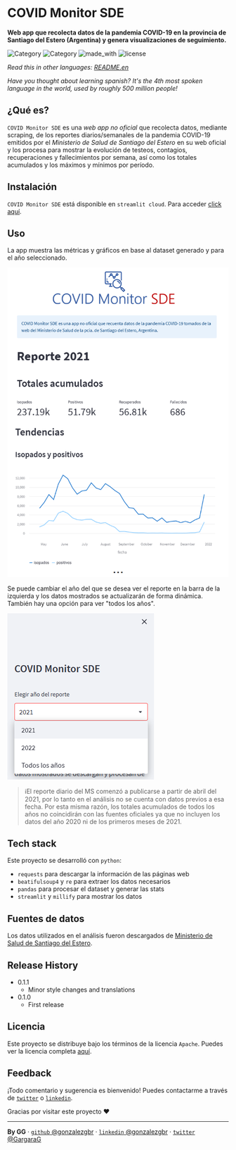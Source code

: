 # COVID Monitor SDE
**Web app que recolecta datos de la pandemia COVID-19 en la provincia de Santiago del Estero (Argentina) y genera visualizaciones de seguimiento.**

![Category](https://img.shields.io/badge/%23-data%20analysis%20%26%20visualization-success)
![Category](https://img.shields.io/badge/%23-web%20scraping-success)
![made_with](https://img.shields.io/badge/Made%20with-Python-blue)
![license](https://img.shields.io/badge/license-Apache-orange)

*Read this in other languages:* [*README.en*](README.md) 

*Have you thought about learning spanish? It's the 4th most spoken language in the world, used by roughly 500 million people!*

## ¿Qué es?
`COVID Monitor SDE` es una *web app no oficial* que recolecta datos, mediante scraping, de los reportes diarios/semanales de la pandemia COVID-19 emitidos por el *Ministerio de Salud de Santiago del Estero* en su web oficial y los procesa para mostrar la evolución de testeos, contagios, recuperaciones y fallecimientos por semana, así como los totales acumulados y los máximos y mínimos por período.

## Instalación

`COVID Monitor SDE` está disponible en `streamlit cloud`. 
Para acceder [click aquí](https://gonzalezgbr-covid-monitor-sde-covidmonitorapp-hxmp74.streamlitapp.com/).

## Uso

La app muestra las métricas y gráficos en base al dataset generado y para el año seleccionado. 

![Covid Monitor GUI](docs/covid_monitor_main.png)

Se puede cambiar el año del que se desea ver el reporte en la barra de la izquierda y los datos mostrados 
se actualizarán de forma dinámica. También hay una opción para ver "todos los años".

![Covid Monitor año](docs/covid_monitor_elegir_anio.png)

> ℹ️El reporte diario del MS comenzó a publicarse a partir de abril del 2021, por lo tanto en el análisis no se cuenta con datos previos a esa fecha. Por esta misma razón, los totales acumulados de todos los años no coincidirán con las fuentes oficiales ya que no incluyen los datos del año 2020 ni de los primeros meses de 2021.

## Tech stack

Este proyecto se desarrolló con `python`:
* `requests` para descargar la información de las páginas web
* `beatifulsoup4` y `re` para extraer los datos necesarios
* `pandas` para procesar el dataset y generar las stats
* `streamlit` y `millify` para mostrar los datos

## Fuentes de datos

Los datos utilizados en el análisis fueron descargados de [Ministerio de Salud de Santiago del Estero](https://msaludsgo.gov.ar/web/seccion/covid-19/reporte-diario/).

## Release History

* 0.1.1 
    * Minor style changes and translations
* 0.1.0 
    * First release

## Licencia

Este proyecto se distribuye bajo los términos de la licencia `Apache`.
Puedes ver la licencia completa [aquí](LICENSE).

## Feedback

¡Todo comentario y sugerencia es bienvenido! Puedes contactarme a través de [`twitter`](https://twitter.com/GargaraG) o [`linkedin`](https://www.linkedin.com/in/gonzalezgbr/). 

Gracias por visitar este proyecto ♥

---

**By GG** · [`github` @gonzalezgbr](https://github.com/gonzalezgbr/) · [`linkedin` @gonzalezgbr](https://www.linkedin.com/in/gonzalezgbr/) · [`twitter` @GargaraG](https://twitter.com/GargaraG) 
